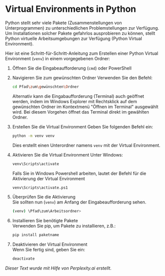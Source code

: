 # Virtual Environments in Python

Python stellt sehr viele Pakete (Zusammenstellungen von Unterprogrammen)
zu unterschiedlichen Problemstellungen
zur Verfügung. Um Installationen solcher Pakete gefahrlos ausprobieren
zu können, stellt Python virtuelle Arbeitsumgebungen zur Verfügung
(Python Virtual Environment). 

Hier ist eine Schritt-für-Schritt-Anleitung zum Erstellen einer Python
Virtual Environment (`venv`) in einem vorgegebenen Ordner: 

1. Öffnen Sie die Eingabeaufforderung (`cmd`) oder PowerShell

2. Navigieren Sie zum gewünschten Ordner
   Verwenden Sie den Befehl:
   ```sh
   cd Pfad\zum\gewünschten\Ordner
   ```

   Alternativ kann die Eingabaufforderung (Terminal) auch geöffnet
   werden, indem im Windows Explorer mit
   Rechtsklick auf dem gewünschten Ordner im Kontextmenü "Öffnen im
   Terminal"  ausgewählt wird. Bei diesem Vorgehen öffnet das Terminal
   direkt im gewählten Ordner.

3. Erstellen Sie die Virtual Environment
   Geben Sie folgenden Befehl ein:  
   ```sh
   python -m venv venv
   ```
   Dies erstellt einen Unterordner namens `venv` mit der Virtual Environment.

4. Aktivieren Sie die Virtual Environment
   Unter Windows:  
   ```sh
   venv\Scripts\activate
   ```

   Falls Sie in Windows Powershell arbeiten, lautet der Befehl für die
   Aktivierung der Virtual Environment  
   ```sh
   venv\Scripts\activate.ps1
   ```
   
5. Überprüfen Sie die Aktivierung  
   Sie sollten nun (`venv`) am Anfang der Eingabeaufforderung sehen.  
   ```sh
   (venv) \Pfad\zum\Arbeitsordner>
   ```

6. Installieren Sie benötigte Pakete  
   Verwenden Sie pip, um Pakete zu installieren, z.B.:
   ```sh
   pip install paketname
   ```

7. Deaktivieren der Virtual Environment  
   Wenn Sie fertig sind, geben Sie ein:
   ```sh
   deactivate
   ```


*Dieser Text wurde mit Hilfe von Perplexity.ai erstellt.*